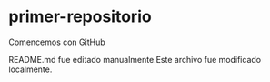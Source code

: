 # primer-repositorio
Comencemos con GitHub

README.md fue editado manualmente.Este archivo fue modificado localmente.
